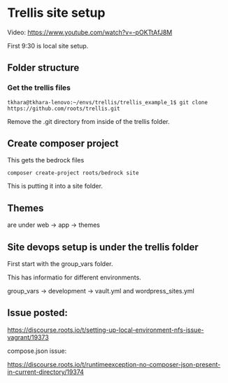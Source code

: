 # Trellis site setup

Video: https://www.youtube.com/watch?v=-pOKTtAfJ8M

First 9:30 is local site setup.

## Folder structure

### Get the trellis files

    tkhara@tkhara-lenovo:~/envs/trellis/trellis_example_1$ git clone https://github.com/roots/trellis.git

Remove the .git directory from inside of the trellis folder.

## Create composer project

This gets the bedrock files

    composer create-project roots/bedrock site

This is putting it into a site folder.

## Themes

are under web -> app -> themes

## Site devops setup is under the trellis folder

First start with the group_vars folder.

This has informatio for different environments.

group_vars -> development -> vault.yml and wordpress_sites.yml

## Issue posted:

https://discourse.roots.io/t/setting-up-local-environment-nfs-issue-vagrant/19373


compose.json issue:

https://discourse.roots.io/t/runtimeexception-no-composer-json-present-in-current-directory/19374

    